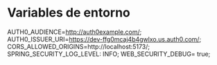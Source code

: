 # Variables de entorno
AUTH0_AUDIENCE=http://auth0example.com/; AUTH0_ISSUER_URI=https://dev-ffg0mcaj4b4gwlxo.us.auth0.com/; CORS_ALLOWED_ORIGINS=http://localhost:5173/; SPRING_SECURITY_LOG_LEVEL: INFO; WEB_SECURITY_DEBUG= true;
